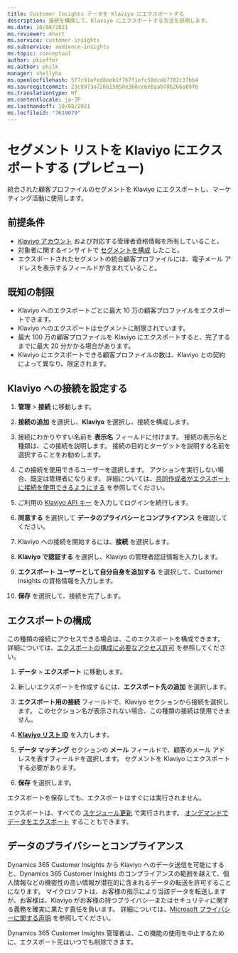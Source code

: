 ```yaml
---
title: Customer Insights データを Klaviyo にエクスポートする
description: 接続を構成して、Klaviyo にエクスポートする方法を説明します。
ms.date: 10/08/2021
ms.reviewer: mhart
ms.service: customer-insights
ms.subservice: audience-insights
ms.topic: conceptual
author: pkieffer
ms.author: philk
manager: shellyha
ms.openlocfilehash: 5f7c91afed8eeb1f767f1efc58dceb7782c37bb4
ms.sourcegitcommit: 23c8973a726b15050e368cc6e0aab78b266a89f6
ms.translationtype: HT
ms.contentlocale: ja-JP
ms.lasthandoff: 10/08/2021
ms.locfileid: "7619079"
---
```

# <a name="export-segment-lists-to-klaviyo-preview"></a>セグメント リストを Klaviyo にエクスポートする (プレビュー)

統合された顧客プロファイルのセグメントを Klaviyo にエクスポートし、マーケティング活動に使用します。

## <a name="prerequisites"></a>前提条件

-   [Klaviyo アカウント](https://www.klaviyo.com/) および対応する管理者資格情報を所有していること。
-   対象者に関するインサイトで [セグメントを構成](segments.md) したこと。
-   エクスポートされたセグメントの統合顧客プロファイルには、電子メール アドレスを表示するフィールドが含まれていること。

## <a name="known-limitations"></a>既知の制限

- Klaviyo へのエクスポートごとに最大 10 万の顧客プロファイルをエクスポートできます。
- Klaviyo へのエクスポートはセグメントに制限されています。
- 最大 100 万の顧客プロファイルを Klaviyo にエクスポートすると、完了するまでに最大 20 分かかる場合があります。 
- Klaviyo にエクスポートできる顧客プロファイルの数は、Klaviyo との契約によって異なり、限定されます。

## <a name="set-up-connection-to-klaviyo"></a>Klaviyo への接続を設定する

1. **管理** > **接続** に移動します。

1. **接続の追加** を選択し、**Klaviyo** を選択し、接続を構成します。

1. 接続にわかりやすい名前を **表示名** フィールドに付けます。 接続の表示名と種類は、この接続を説明します。 接続の目的とターゲットを説明する名前を選択することをお勧めします。

1. この接続を使用できるユーザーを選択します。 アクションを実行しない場合、既定は管理者になります。 詳細については、[共同作成者がエクスポートに接続を使用できるようにする](connections.md#allow-contributors-to-use-a-connection-for-exports) を参照してください。

1. ご利用の [Klaviyo API キー](https://help.klaviyo.com/hc/articles/115005062267-How-to-Manage-Your-Account-s-API-Keys) を入力してログインを続行します。 

1. **同意する** を選択して **データのプライバシーとコンプライアンス** を確認してください。

1. Klaviyo への接続を開始するには、**接続** を選択します。

1. **Klaviyo で認証する** を選択し、Klaviyo の管理者認証情報を入力します。

1. **エクスポート ユーザーとして自分自身を追加する** を選択して、Customer Insights の資格情報を入力します。

1. **保存** を選択して、接続を完了します。

## <a name="configure-an-export"></a>エクスポートの構成

この種類の接続にアクセスできる場合は、このエクスポートを構成できます。 詳細については、[エクスポートの構成に必要なアクセス許可](export-destinations.md#set-up-a-new-export) を参照してください。

1. **データ** > **エクスポート** に移動します。

1. 新しいエクスポートを作成するには、**エクスポート先の追加** を選択します。

1. **エクスポート用の接続** フィールドで、Klaviyo セクションから接続を選択します。 このセクション名が表示されない場合、この種類の接続は使用できません。

1. [**Klaviyo リスト ID**](https://help.klaviyo.com/hc/articles/115005078647-How-to-Find-a-List-ID) を入力します。     

3. **データ マッチング** セクションの **メール** フィールドで、顧客のメール アドレスを表すフィールドを選択します。 セグメントを Klaviyo にエクスポートする必要があります。

1. **保存** を選択します。

エクスポートを保存しても、エクスポートはすぐには実行されません。

エクスポートは、すべての [スケジュール更新](system.md#schedule-tab) で実行されます。 [オンデマンドでデータをエクスポート](export-destinations.md#run-exports-on-demand) することもできます。 


## <a name="data-privacy-and-compliance"></a>データのプライバシーとコンプライアンス

Dynamics 365 Customer Insights から Klaviyo へのデータ送信を可能にすると、Dynamics 365 Customer Insights のコンプライアンスの範囲を越えて、個人情報などの機密性の高い情報が潜在的に含まれるデータの転送を許可することになります。 マイクロソフトは、お客様の指示により当該データを転送しますが、お客様は、Klaviyo がお客様の持つプライバシーまたはセキュリティに関する義務を確実に果たす責任を負います。 詳細については、[Microsoft プライバシーに関する声明](https://go.microsoft.com/fwlink/?linkid=396732) を参照してください。

Dynamics 365 Customer Insights 管理者は、この機能の使用を中止するために、エクスポート先はいつでも削除できます。
